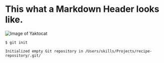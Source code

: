 # This what a Markdown Header looks like.


![Image of Yaktocat](https://octodex.github.com/images/yaktocat.png)






```$ git init```

```Initialized empty Git repository in /Users/skills/Projects/recipe-repository/.git/```
